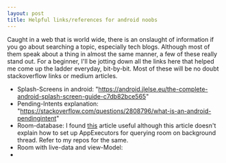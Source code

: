 ```yaml
---
layout: post
title: Helpful links/references for android noobs
---
```

Caught in a web that is world wide, there is an onslaught of information if you go about searching a topic, especially 
tech blogs. Although most of them speak about a thing in almost the same manner, a few of these really stand out. For a 
beginner, I'll be jotting down all the links here that helped me come up the ladder everyday, bit-by-bit. Most of these 
will be no doubt stackoverflow links or medium articles. <br/>
* Splash-Screens in android: "https://android.jlelse.eu/the-complete-android-splash-screen-guide-c7db82bce565"
* Pending-Intents explanation: "https://stackoverflow.com/questions/2808796/what-is-an-android-pendingintent"
* Room-database: I found [this]("https://medium.com/mindorks/using-room-database-android-jetpack-675a89a0e942") article useful
  although this article doesn't explain how to set up AppExecutors for querying room on background thread. Refer to my repos
  for the same.
* Room with live-data and view-Model: 
* 
